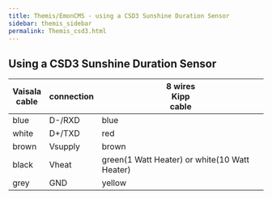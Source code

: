 ```yaml
---
title: Themis/EmonCMS - using a CSD3 Sunshine Duration Sensor
sidebar: themis_sidebar
permalink: Themis_csd3.html
---
```

## Using a CSD3 Sunshine Duration Sensor

Vaisala<br>cable | connection | 8 wires<br>Kipp<br>cable
--|--|--
blue|D-/RXD|blue
white|D+/TXD|red
brown|Vsupply|brown
black|Vheat|green(1 Watt Heater) or white(10 Watt Heater)
grey|GND|yellow|black

